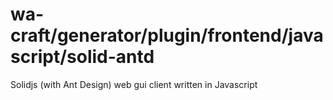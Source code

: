# wa-craft/generator/plugin/frontend/javascript/solid-antd

Solidjs (with Ant Design) web gui client written in Javascript